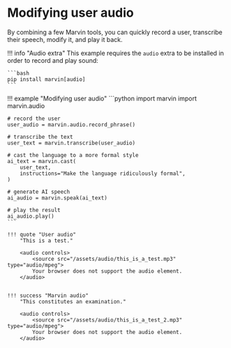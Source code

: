 # Modifying user audio

By combining a few Marvin tools, you can quickly record a user, transcribe their speech, modify it, and play it back.

!!! info "Audio extra"
    This example requires the `audio` extra to be installed in order to record and play sound:

    ```bash
    pip install marvin[audio]
    ```


!!! example "Modifying user audio"
    ```python
    import marvin
    import marvin.audio

    # record the user
    user_audio = marvin.audio.record_phrase()

    # transcribe the text
    user_text = marvin.transcribe(user_audio)

    # cast the language to a more formal style
    ai_text = marvin.cast(
        user_text, 
        instructions="Make the language ridiculously formal",
    )

    # generate AI speech
    ai_audio = marvin.speak(ai_text)

    # play the result
    ai_audio.play()
    ```

    !!! quote "User audio"
        "This is a test."
        
        <audio controls>
            <source src="/assets/audio/this_is_a_test.mp3" type="audio/mpeg">
            Your browser does not support the audio element.
        </audio>
        

    !!! success "Marvin audio"
        "This constitutes an examination."
        
        <audio controls>
            <source src="/assets/audio/this_is_a_test_2.mp3" type="audio/mpeg">
            Your browser does not support the audio element.
        </audio>
